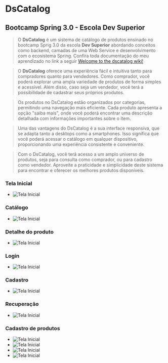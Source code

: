 # DsCatalog
## Bootcamp Spring 3.0 - Escola Dev Superior
> O **DsCatalog** é um sistema de catálogo de produtos ensinado no bootcamp Sprig 3.0 da escola **Dev Superior** abordando conceitos como  backend, camadas de uma Web Service e desenvolvimento com o ecosistema Spring. Confira toda documentação do meu aprendizado no link a seguir
> [Welcome to the dscatalog wiki!](https://github.com/JuniorDaliessi/dscatalog/wiki)

> O **DsCatalog** oferece uma experiência fácil e intuitiva tanto para compradores quanto para vendedores. Como comprador, você poderá explorar uma ampla variedade de produtos de forma simples e acessível. Além disso, caso seja um vendedor, você terá a possibilidade de cadastrar seus próprios produtos.

> Os produtos no DsCatalog estão organizados por categorias, permitindo uma navegação mais eficiente. Cada produto apresenta a opção "saiba mais", onde você poderá encontrar uma descrição detalhada com informações importantes sobre o item.

> Uma das vantagens do DsCatalog é a sua interface responsiva, que se adapta tanto a desktops como a smartphones. Isso significa que você poderá acessar o catálogo em qualquer dispositivo, proporcionando uma experiência consistente e conveniente.

> Com o DsCatalog, você terá acesso a um amplo universo de produtos, seja para consulta como comprador, ou para cadastro como vendedor. Aproveite a praticidade e simplicidade deste sistema para encontrar e oferecer os melhores produtos disponíveis.

### Tela Inicial
* ![Tela Inicial](https://github.com/JuniorDaliessi/dscatalog/blob/main/img/Screenshot_1.jpg)

### Catálogo 
* ![Tela Inicial](https://github.com/JuniorDaliessi/dscatalog/blob/main/img/Screenshot_2.jpg)

### Detalhe do produto
* ![Tela Inicial](https://github.com/JuniorDaliessi/dscatalog/blob/main/img/Screenshot_4.jpg)

### Login
* ![Tela Inicial](https://github.com/JuniorDaliessi/dscatalog/blob/main/img/Screenshot_5.jpg)

### Cadastro
* ![Tela Inicial](https://github.com/JuniorDaliessi/dscatalog/blob/main/img/Screenshot_6.jpg)

### Recuperação
* ![Tela Inicial](https://github.com/JuniorDaliessi/dscatalog/blob/main/img/Screenshot_7.jpg)

### Cadastro de produtos
* ![Tela Inicial](https://github.com/JuniorDaliessi/dscatalog/blob/main/img/Screenshot_15.jpg)
* ![Tela Inicial](https://github.com/JuniorDaliessi/dscatalog/blob/main/img/Screenshot_16.jpg)
* ![Tela Inicial](https://github.com/JuniorDaliessi/dscatalog/blob/main/img/Screenshot_18.jpg)
* ![Tela Inicial](https://github.com/JuniorDaliessi/dscatalog/blob/main/img/Screenshot_19.jpg)


